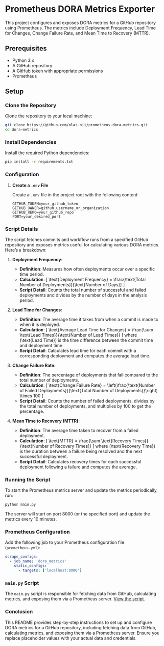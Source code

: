 
# Prometheus DORA Metrics Exporter 

This project configures and exposes DORA metrics for a GitHub repository using Prometheus. The metrics include Deployment Frequency, Lead Time for Changes, Change Failure Rate, and Mean Time to Recovery (MTTR).

## Prerequisites

- Python 3.x
- A GitHub repository
- A GitHub token with appropriate permissions
- Prometheus

## Setup

### Clone the Repository

Clone the repository to your local machine:

```bash
git clone https://github.com/olat-nji/prometheus-dora-metrics.git
cd dora-metrics
```

### Install Dependencies

Install the required Python dependencies:

```bash
pip install -r requirements.txt
```

### Configuration

1. **Create a `.env` File**

   Create a `.env` file in the project root with the following content:

    ```plaintext
    GITHUB_TOKEN=your_github_token
    GITHUB_OWNER=github_username_or_organization
    GITHUB_REPO=your_github_repo
    PORT=your_desired_port
    ```


### Script Details

The script fetches commits and workflow runs from a specified GitHub repository and exposes metrics useful for calculating various DORA metrics. Here’s a breakdown:

1. **Deployment Frequency**:
   - **Definition**: Measures how often deployments occur over a specific time period.
   - **Calculation**: 
     \[
     \text{Deployment Frequency} = \frac{\text{Total Number of Deployments}}{\text{Number of Days}}
     \]
   - **Script Detail**: Counts the total number of successful and failed deployments and divides by the number of days in the analysis period.

2. **Lead Time for Changes**:
   - **Definition**: The average time it takes from when a commit is made to when it is deployed.
   - **Calculation**: 
     \[
     \text{Average Lead Time for Changes} = \frac{\sum \text{Lead Times}}{\text{Number of Lead Times}}
     \]
     where \(\text{Lead Time}\) is the time difference between the commit time and deployment time.
   - **Script Detail**: Calculates lead time for each commit with a corresponding deployment and computes the average lead time.

3. **Change Failure Rate**:
   - **Definition**: The percentage of deployments that fail compared to the total number of deployments.
   - **Calculation**: 
     \[
     \text{Change Failure Rate} = \left(\frac{\text{Number of Failed Deployments}}{\text{Total Number of Deployments}}\right) \times 100
     \]
   - **Script Detail**: Counts the number of failed deployments, divides by the total number of deployments, and multiplies by 100 to get the percentage.

4. **Mean Time to Recovery (MTTR)**:
   - **Definition**: The average time taken to recover from a failed deployment.
   - **Calculation**: 
     \[
     \text{MTTR} = \frac{\sum \text{Recovery Times}}{\text{Number of Recovery Times}}
     \]
     where \(\text{Recovery Time}\) is the duration between a failure being resolved and the next successful deployment.
   - **Script Detail**: Calculates recovery times for each successful deployment following a failure and computes the average.

### Running the Script

To start the Prometheus metrics server and update the metrics periodically, run:

```bash
python main.py
```

The server will start on port 8000 (or the specified port) and update the metrics every 10 minutes.

### Prometheus Configuration

Add the following job to your Prometheus configuration file (`prometheus.yml`):

```yaml
scrape_configs:
  - job_name: 'dora_metrics'
    static_configs:
      - targets: ['localhost:8000']
```

### `main.py` Script

The `main.py` script is responsible for fetching data from GitHub, calculating metrics, and exposing them via a Prometheus server. [View the script](main.py).

### Conclusion

This README provides step-by-step instructions to set up and configure DORA metrics for a GitHub repository, including fetching data from GitHub, calculating metrics, and exposing them via a Prometheus server. Ensure you replace placeholder values with your actual data and credentials.
```
